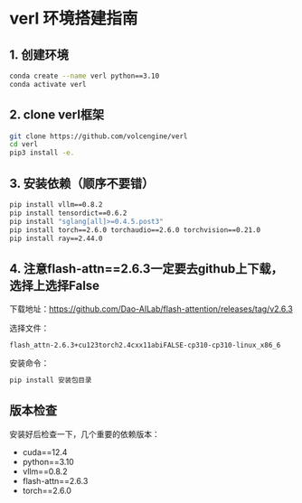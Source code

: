 # verl 环境搭建指南

## 1. 创建环境

```bash
conda create --name verl python==3.10
conda activate verl
```

## 2. clone verl框架

```bash
git clone https://github.com/volcengine/verl
cd verl
pip3 install -e.
```

## 3. 安装依赖（顺序不要错）

```bash
pip install vllm==0.8.2
pip install tensordict==0.6.2
pip install "sglang[all]>=0.4.5.post3"
pip install torch==2.6.0 torchaudio==2.6.0 torchvision==0.21.0
pip install ray==2.44.0
```

## 4. 注意flash-attn==2.6.3一定要去github上下载，选择上选择False

下载地址：https://github.com/Dao-AILab/flash-attention/releases/tag/v2.6.3

选择文件：
```
flash_attn-2.6.3+cu123torch2.4cxx11abiFALSE-cp310-cp310-linux_x86_6
```

安装命令：
```bash
pip install 安装包目录
```

## 版本检查

安装好后检查一下，几个重要的依赖版本：
- cuda==12.4
- python==3.10
- vllm==0.8.2
- flash-attn==2.6.3
- torch==2.6.0